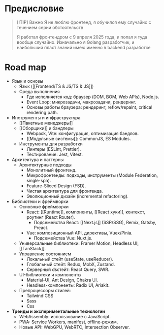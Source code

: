 # Предисловие
> [!TIP] Важно
> Я не люблю фронтенд, я обучился ему случайно с течением серии обстоятельств
> 
> Я работал фронтендром с 9 апреля 2025 года, и попал я туда вообще случайно. Изначально я Golang разработчик, и наибольший пласт знаний имею именно в backend разработке
# Road map

- Язык и основы
    - Язык ([[Frontend/TS & JS/TS & JS]])
    - Среда выполнения
        - Где исполняется код: браузер (DOM, BOM, Web APIs), Node.js.
        - Event Loop: микрозадачи, макрозадачи, рендеринг.
        - Основы работы браузера: рендеринг, reflow/repaint, critical rendering path.
- Инструменты и инфраструктура
    - [[Пакетные менеджеры]]
    - [[Сборщики]] и бандлеры
        - Webpack, Vite: конфигурация, оптимизация бандлов.
        - [[Модульные системы]]: CommonJS, ES Modules.
    - Инструменты для разработки
        - Линтеры (ESLint, Prettier).
        - Тестирование: Jest, Vitest.
- Архитектура и паттерны
    - Архитектурные подходы
        - Монолитный фронтенд.
        - Микрофронтенды: подходы, инструменты (Module Federation, single-spa).
        - Feature-Sliced Design (FSD).
        - Чистая архитектура для фронтенда.
        - Эволюционный дизайн (incremental refactoring).
- Библиотеки и фреймворки
    - Основные фреймворки
        - React: [[Runtime]], компоненты, [[React хуки]], контекст, роутинг (React Router).
	        - Подсемейства React: [[Next.js]] (SSR/SSG), Remix, Gatsby, Preact.
        - Vue: композиционный API, директивы, Vuex/Pinia.
	        - Подсемейства Vue: Nuxt.js. 
	- Универсальные библиотеки: Framer Motion, Headless UI, [[TanStack]].
    - Управление состоянием
        - Локальный стейт (useState, useReducer).
        - Глобальный стейт: Redux, MobX, Zustand.
        - Серверный dsстейт: React Query, SWR.
    - UI-библиотеки и компоненты
        - Material-UI, Ant Design, Chakra UI.
        - Headless-компоненты: Radix UI, Ariakit.
	* Препроцессоры стилей:
		* Tailwind CSS
		* Sass
		* Css
- **Тренды и экспериментальные технологии**
    - WebAssembly: использование с JavaScript.
    - PWA: Service Workers, manifest, offline-режим.
    - Новые API: WebGPU, WebRTC, Intersection Observer.